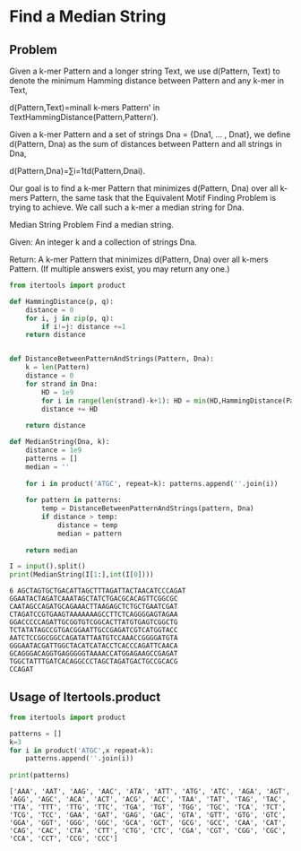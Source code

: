 # Find a Median String
## Problem
Given a k-mer Pattern and a longer string Text, we use d(Pattern, Text) to denote the minimum Hamming distance between Pattern and any k-mer in Text,

d(Pattern,Text)=minall k-mers Pattern' in TextHammingDistance(Pattern,Pattern′).

Given a k-mer Pattern and a set of strings Dna = {Dna1, … , Dnat}, we define d(Pattern, Dna) as the sum of distances between Pattern and all strings in Dna,

d(Pattern,Dna)=∑i=1td(Pattern,Dnai).

Our goal is to find a k-mer Pattern that minimizes d(Pattern, Dna) over all k-mers Pattern, the same task that the Equivalent Motif Finding Problem is trying to achieve. We call such a k-mer a median string for Dna.

Median String Problem
Find a median string.

Given: An integer k and a collection of strings Dna.

Return: A k-mer Pattern that minimizes d(Pattern, Dna) over all k-mers Pattern. (If multiple answers exist, you may return any one.)


```python
from itertools import product

def HammingDistance(p, q):
    distance = 0
    for i, j in zip(p, q):
        if i!=j: distance +=1
    return distance


def DistanceBetweenPatternAndStrings(Pattern, Dna):
    k = len(Pattern)
    distance = 0
    for strand in Dna:
        HD = 1e9
        for i in range(len(strand)-k+1): HD = min(HD,HammingDistance(Pattern,strand[i:i+k]))
        distance += HD
        
    return distance

def MedianString(Dna, k):
    distance = 1e9
    patterns = []
    median = ''
    
    for i in product('ATGC', repeat=k): patterns.append(''.join(i))
        
    for pattern in patterns:
        temp = DistanceBetweenPatternAndStrings(pattern, Dna)
        if distance > temp:
            distance = temp
            median = pattern
    
    return median

I = input().split()
print(MedianString(I[1:],int(I[0])))
```

    6 AGCTAGTGCTGACATTAGCTTTAGATTACTAACATCCCAGAT GGAATACTAGATCAAATAGCTATCTGACGCACAGTTCGGCGC CAATAGCCAGATGCAGAAACTTAAGAGCTCTGCTGAATCGAT CTAGATCCGTGAAGTAAAAAAAGCCTTCTCAGGGGAGTAGAA GGACCCCCAGATTGCGGTGTCGGCACTTATGTGAGTCGGCTG TCTATATAGCCGTGACGGAATTGCCGAGATCGTCATGGTACC AATCTCCGGCGGCCAGATATTAATGTCCAAACCGGGGATGTA GGGAATACGATTGGCTACATCATACCTCACCCAGATTCAACA GCAGGGACAGGTGAGGGGGTAAAACCATGGAGAAGCCGAGAT TGGCTATTTGATCACAGGCCCTAGCTAGATGACTGCCGCACG
    CCAGAT


## Usage of Itertools.product


```python
from itertools import product

patterns = []
k=3
for i in product('ATGC',x repeat=k):
    patterns.append(''.join(i))
    
print(patterns)
```

    ['AAA', 'AAT', 'AAG', 'AAC', 'ATA', 'ATT', 'ATG', 'ATC', 'AGA', 'AGT', 'AGG', 'AGC', 'ACA', 'ACT', 'ACG', 'ACC', 'TAA', 'TAT', 'TAG', 'TAC', 'TTA', 'TTT', 'TTG', 'TTC', 'TGA', 'TGT', 'TGG', 'TGC', 'TCA', 'TCT', 'TCG', 'TCC', 'GAA', 'GAT', 'GAG', 'GAC', 'GTA', 'GTT', 'GTG', 'GTC', 'GGA', 'GGT', 'GGG', 'GGC', 'GCA', 'GCT', 'GCG', 'GCC', 'CAA', 'CAT', 'CAG', 'CAC', 'CTA', 'CTT', 'CTG', 'CTC', 'CGA', 'CGT', 'CGG', 'CGC', 'CCA', 'CCT', 'CCG', 'CCC']



```python

```
